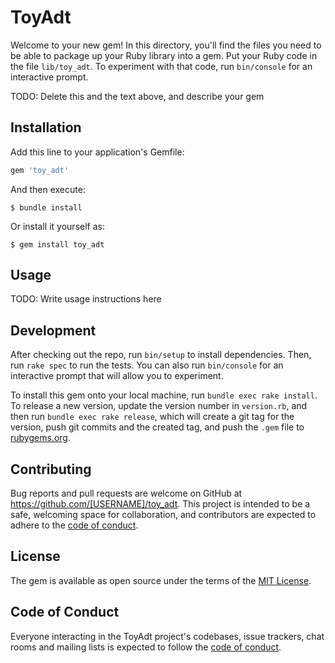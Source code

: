 # ToyAdt

Welcome to your new gem! In this directory, you'll find the files you need to be able to package up your Ruby library into a gem. Put your Ruby code in the file `lib/toy_adt`. To experiment with that code, run `bin/console` for an interactive prompt.

TODO: Delete this and the text above, and describe your gem

## Installation

Add this line to your application's Gemfile:

```ruby
gem 'toy_adt'
```

And then execute:

    $ bundle install

Or install it yourself as:

    $ gem install toy_adt

## Usage

TODO: Write usage instructions here

## Development

After checking out the repo, run `bin/setup` to install dependencies. Then, run `rake spec` to run the tests. You can also run `bin/console` for an interactive prompt that will allow you to experiment.

To install this gem onto your local machine, run `bundle exec rake install`. To release a new version, update the version number in `version.rb`, and then run `bundle exec rake release`, which will create a git tag for the version, push git commits and the created tag, and push the `.gem` file to [rubygems.org](https://rubygems.org).

## Contributing

Bug reports and pull requests are welcome on GitHub at https://github.com/[USERNAME]/toy_adt. This project is intended to be a safe, welcoming space for collaboration, and contributors are expected to adhere to the [code of conduct](https://github.com/[USERNAME]/toy_adt/blob/main/CODE_OF_CONDUCT.md).

## License

The gem is available as open source under the terms of the [MIT License](https://opensource.org/licenses/MIT).

## Code of Conduct

Everyone interacting in the ToyAdt project's codebases, issue trackers, chat rooms and mailing lists is expected to follow the [code of conduct](https://github.com/[USERNAME]/toy_adt/blob/main/CODE_OF_CONDUCT.md).
